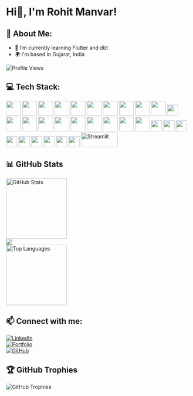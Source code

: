 # Hi👋, I'm Rohit Manvar!

## 💫 About Me:
- 🌱 I’m currently learning Flutter and dbt  
- 🌍  I'm based in Gujarat, India

<img src="https://komarev.com/ghpvc/?username=rohitmanvar&label=Profile%20views&color=0e75b6&style=flat" alt="Profile Views" />

## 💻 Tech Stack:
<div> 
  <!-- 🌐 Languages -->
  <img src="https://cdn.jsdelivr.net/gh/devicons/devicon/icons/python/python-original.svg" width="40" height="40"/> 
  <img src="https://cdn.jsdelivr.net/gh/devicons/devicon/icons/cplusplus/cplusplus-original.svg" width="40" height="40"/> 
  <img src="https://cdn.jsdelivr.net/gh/devicons/devicon/icons/c/c-original.svg" width="40" height="40"/> 
  <img src="https://cdn.jsdelivr.net/gh/devicons/devicon/icons/java/java-original.svg" width="40" height="40"/> 
  <img src="https://cdn.jsdelivr.net/gh/devicons/devicon/icons/csharp/csharp-original.svg" width="40" height="40"/> 
  <img src="https://cdn.jsdelivr.net/gh/devicons/devicon/icons/dot-net/dot-net-original.svg" width="40" height="40"/>
  <img src="https://cdn.jsdelivr.net/gh/devicons/devicon/icons/dart/dart-original.svg" width="40" height="40"/>

  <!-- 🤖 ML / Data Science -->
  <img src="https://cdn.jsdelivr.net/gh/devicons/devicon/icons/numpy/numpy-original.svg" width="40" height="40"/> 
  <img src="https://cdn.jsdelivr.net/gh/devicons/devicon/icons/pandas/pandas-original.svg" width="40" height="40"/> 
  <img src="https://cdn.jsdelivr.net/gh/devicons/devicon/icons/tensorflow/tensorflow-original.svg" width="40" height="40"/> 
  <img src="https://img.shields.io/badge/FAISS-0467DF?style=flat-square&logo=meta&logoColor=white" height="30"/> 

  <!-- 🌍 Web & UI Development -->
  <img src="https://cdn.jsdelivr.net/gh/devicons/devicon/icons/html5/html5-original.svg" width="40" height="40"/> 
  <img src="https://cdn.jsdelivr.net/gh/devicons/devicon/icons/css3/css3-original.svg" width="40" height="40"/> 
  <img src="https://cdn.jsdelivr.net/gh/devicons/devicon/icons/javascript/javascript-original.svg" width="40" height="40"/> 
  <img src="https://cdn.jsdelivr.net/gh/devicons/devicon/icons/php/php-original.svg" width="40" height="40"/> 
  <img src="https://cdn.jsdelivr.net/gh/devicons/devicon/icons/flutter/flutter-original.svg" width="40" height="40"/> 
  <img src="https://cdn.jsdelivr.net/gh/devicons/devicon/icons/firebase/firebase-plain.svg" width="40" height="40"/> 
  <img src="https://cdn.jsdelivr.net/gh/devicons/devicon/icons/mysql/mysql-original.svg" width="40" height="40"/> 
  <img src="https://cdn.jsdelivr.net/gh/devicons/devicon/icons/git/git-original.svg" width="40" height="40"/> 
  <img src="https://cdn.jsdelivr.net/gh/devicons/devicon/icons/flask/flask-original.svg" width="40" height="40"/> 

  <!-- 🛠 Frameworks / Tools (Badges) -->
  <img src="https://img.shields.io/badge/Firebase-FFCA28?style=flat-square&logo=firebase&logoColor=white" height="30"/> 
  <img src="https://img.shields.io/badge/Swing-ED8B00?style=flat-square&logo=java&logoColor=white" height="30"/> 
  <img src="https://img.shields.io/badge/JSP-007396?style=flat-square&logo=apachetomcat&logoColor=white" height="30"/> 
  <img src="https://img.shields.io/badge/Servlet-00599C?style=flat-square&logo=java&logoColor=white" height="30"/> 
  <img src="https://img.shields.io/badge/NetBeans-1B6AC6?style=flat-square&logo=apache&logoColor=white" height="30"/> 
  <img src="https://img.shields.io/badge/Render-000000?style=flat-square&logo=render&logoColor=white" height="30"/> 
  <img src="https://img.shields.io/badge/FastAPI-009688?style=flat-square&logo=fastapi&logoColor=white" height="30"/>
  <img src="https://img.shields.io/badge/Redis-DC382D?style=flat-square&logo=redis&logoColor=white" height="30"/>
  <img src="https://img.shields.io/badge/JWT-000000?style=flat-square&logo=jsonwebtokens&logoColor=white" height="30"/>
  <img src="https://streamlit.io/images/brand/streamlit-logo-secondary-colormark-darktext.svg" alt="Streamlit" width="100" height="40"/> 
</div>

## 📊 GitHub Stats

<div>
  <img src="https://github-readme-stats.vercel.app/api?username=rohitmanvar&show_icons=true&theme=tokyonight&hide_border=true&count_private=true" alt="GitHub Stats" height="165">
</div>
<div>
  <img src="https://github-readme-streak-stats.herokuapp.com/?user=rohitmanvar&theme=tokyonight&hide_border=true" /><br>
  <img src="https://github-readme-stats.vercel.app/api/top-langs/?username=rohitmanvar&layout=compact&theme=tokyonight&hide_border=true" alt="Top Languages" height="165">
</div>

## 📫 Connect with me:
<div>  
  
[![LinkedIn](https://img.shields.io/badge/LinkedIn-0077B5?style=for-the-badge&logo=linkedin&logoColor=white)](https://www.linkedin.com/in/rohit-manvar-141261216/)  
[![Portfolio](https://img.shields.io/badge/Portfolio-000000?style=for-the-badge&logo=About.me&logoColor=white)](https://rohitmanvar.github.io/portfolio)  
[![GitHub](https://img.shields.io/badge/GitHub-100000?style=for-the-badge&logo=github&logoColor=white)](https://github.com/rohitmanvar)

</div>

## 🏆 GitHub Trophies
![GitHub Trophies](https://github-profile-trophy.vercel.app/?username=rohitmanvar&theme=tokyonight)
